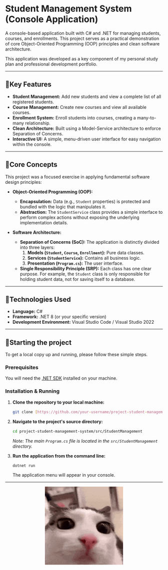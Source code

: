 # Student Management System (Console Application)

A console-based application built with C# and .NET for managing students, courses, and enrollments. This project serves as a practical demonstration of core Object-Oriented Programming (OOP) principles and clean software architecture.

This application was developed as a key component of my personal study plan and professional development portfolio.

---

## 🎇Key Features

* **Student Management:** Add new students and view a complete list of all registered students.
* **Course Management:** Create new courses and view all available courses.
* **Enrollment System:** Enroll students into courses, creating a many-to-many relationship.
* **Clean Architecture:** Built using a Model-Service architecture to enforce Separation of Concerns.
* **Interactive UI:** A simple, menu-driven user interface for easy navigation within the console.

---

## 🎇Core Concepts

This project was a focused exercise in applying fundamental software design principles:

* **Object-Oriented Programming (OOP):**
    * **Encapsulation:** Data (e.g., `Student` properties) is protected and bundled with the logic that manipulates it.
    * **Abstraction:** The `StudentService` class provides a simple interface to perform complex actions without exposing the underlying implementation details.

* **Software Architecture:**
    * **Separation of Concerns (SoC):** The application is distinctly divided into three layers:
        1.  **Models (`Student`, `Course`, `Enrollment`):** Pure data classes.
        2.  **Services (`StudentService`):** Contains all business logic.
        3.  **Presentation (`Program.cs`):** The user interface.
    * **Single Responsibility Principle (SRP):** Each class has one clear purpose. For example, the `Student` class is only responsible for holding student data, not for saving itself to a database.

---

## 🎇Technologies Used

* **Language:** C#
* **Framework:** .NET 8 (or your specific version)
* **Development Environment:** Visual Studio Code / Visual Studio 2022

---

## 🎇Starting the project

To get a local copy up and running, please follow these simple steps.

### Prerequisites

You will need the [.NET SDK](https://dotnet.microsoft.com/en-us/download) installed on your machine.

### Installation & Running

1.  **Clone the repository to your local machine:**
    ```sh
    git clone [https://github.com/your-username/project-student-management-system.git](https://github.com/your-username/project-student-management-system.git)
    ```

2.  **Navigate to the project's source directory:**
    ```sh
    cd project-student-management-system/src/StudentManagement
    ```
    *Note: The main `Program.cs` file is located in the `src/StudentManagement` directory.*

3.  **Run the application from the command line:**
    ```sh
    dotnet run
    ```
    The application menu will appear in your console.

---

<p align="center">
  <img src="assets\plink-cat-plink.gif" alt="Kitty" width="250"/>
</p>